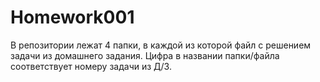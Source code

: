 # Homework001

В репозитории лежат 4 папки, в каждой из которой файл с решением задачи из домашнего задания.
Цифра в названии папки/файла соответствует номеру задачи из Д/З.
